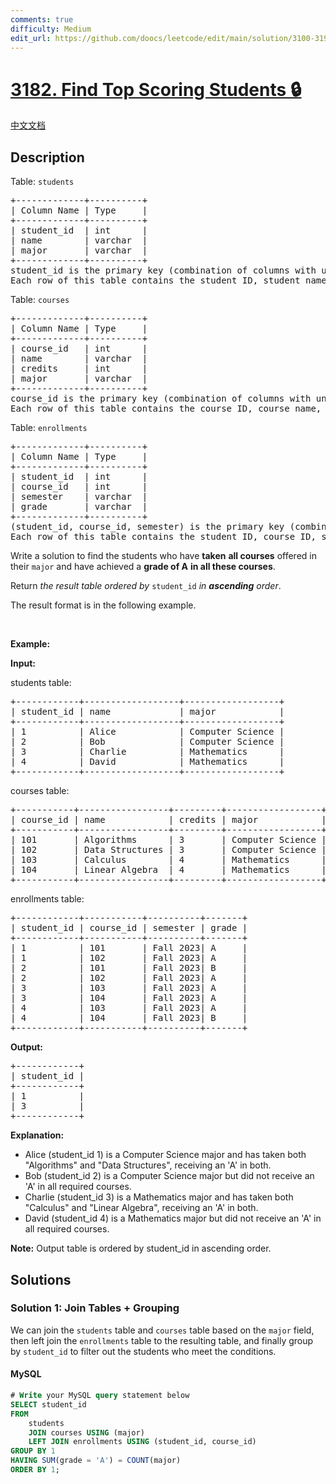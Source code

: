 ```yaml
---
comments: true
difficulty: Medium
edit_url: https://github.com/doocs/leetcode/edit/main/solution/3100-3199/3182.Find%20Top%20Scoring%20Students/README_EN.md
---
```


<!-- problem:start -->

# [3182. Find Top Scoring Students 🔒](https://leetcode.com/problems/find-top-scoring-students)

[中文文档](/solution/3100-3199/3182.Find%20Top%20Scoring%20Students/README.md)

## Description

<!-- description:start -->

<p>Table: <code>students</code></p>

<pre>
+-------------+----------+
| Column Name | Type     | 
+-------------+----------+
| student_id  | int      |
| name        | varchar  |
| major       | varchar  |
+-------------+----------+
student_id is the primary key (combination of columns with unique values) for this table.
Each row of this table contains the student ID, student name, and their major.
</pre>

<p>Table: <code>courses</code></p>

<pre>
+-------------+----------+
| Column Name | Type     | 
+-------------+----------+
| course_id   | int      |
| name        | varchar  |
| credits     | int      |
| major       | varchar  |
+-------------+----------+
course_id is the primary key (combination of columns with unique values) for this table.
Each row of this table contains the course ID, course name, the number of credits for the course, and the major it belongs to.
</pre>

<p>Table: <code>enrollments</code></p>

<pre>
+-------------+----------+
| Column Name | Type     | 
+-------------+----------+
| student_id  | int      |
| course_id   | int      |
| semester    | varchar  |
| grade       | varchar  |
+-------------+----------+
(student_id, course_id, semester) is the primary key (combination of columns with unique values) for this table.
Each row of this table contains the student ID, course ID, semester, and grade received.
</pre>

<p>Write a solution to find the students who have <strong>taken</strong> <strong>all courses</strong> offered in their <code>major</code> and have achieved a <strong>grade of A</strong> <strong>in all these courses</strong>.</p>

<p>Return <em>the result table ordered by</em> <code>student_id</code> <em>in <strong>ascending</strong> order</em>.</p>

<p>The result format is in the following example.</p>

<p>&nbsp;</p>
<p><strong class="example">Example:</strong></p>

<div class="example-block">
<p><strong>Input:</strong></p>

<p>students table:</p>

<pre class="example-io">
+------------+------------------+------------------+
| student_id | name             | major            |
+------------+------------------+------------------+
| 1          | Alice            | Computer Science |
| 2          | Bob              | Computer Science |
| 3          | Charlie          | Mathematics      |
| 4          | David            | Mathematics      |
+------------+------------------+------------------+
</pre>

<p>courses table:</p>

<pre class="example-io">
+-----------+-----------------+---------+------------------+
| course_id | name            | credits | major            |
+-----------+-----------------+---------+------------------+
| 101       | Algorithms      | 3       | Computer Science |
| 102       | Data Structures | 3       | Computer Science |
| 103       | Calculus        | 4       | Mathematics      |
| 104       | Linear Algebra  | 4       | Mathematics      |
+-----------+-----------------+---------+------------------+
</pre>

<p>enrollments table:</p>

<pre class="example-io">
+------------+-----------+----------+-------+
| student_id | course_id | semester | grade |
+------------+-----------+----------+-------+
| 1          | 101       | Fall 2023| A     |
| 1          | 102       | Fall 2023| A     |
| 2          | 101       | Fall 2023| B     |
| 2          | 102       | Fall 2023| A     |
| 3          | 103       | Fall 2023| A     |
| 3          | 104       | Fall 2023| A     |
| 4          | 103       | Fall 2023| A     |
| 4          | 104       | Fall 2023| B     |
+------------+-----------+----------+-------+
</pre>

<p><strong>Output:</strong></p>

<pre class="example-io">
+------------+
| student_id |
+------------+
| 1          |
| 3          |
+------------+
</pre>

<p><strong>Explanation:</strong></p>

<ul>
	<li>Alice (student_id 1) is a Computer Science major and has taken both &quot;Algorithms&quot; and &quot;Data Structures&quot;, receiving an &#39;A&#39; in both.</li>
	<li>Bob (student_id 2) is a Computer Science major but did not receive an &#39;A&#39; in all required courses.</li>
	<li>Charlie (student_id 3) is a Mathematics major and has taken both &quot;Calculus&quot; and &quot;Linear Algebra&quot;, receiving an &#39;A&#39; in both.</li>
	<li>David (student_id 4) is a Mathematics major but did not receive an &#39;A&#39; in all required courses.</li>
</ul>

<p><b>Note:</b> Output table is ordered by student_id in ascending order.</p>
</div>

<!-- description:end -->

## Solutions

<!-- solution:start -->

### Solution 1: Join Tables + Grouping

We can join the `students` table and `courses` table based on the `major` field, then left join the `enrollments` table to the resulting table, and finally group by `student_id` to filter out the students who meet the conditions.

<!-- tabs:start -->

#### MySQL

```sql
# Write your MySQL query statement below
SELECT student_id
FROM
    students
    JOIN courses USING (major)
    LEFT JOIN enrollments USING (student_id, course_id)
GROUP BY 1
HAVING SUM(grade = 'A') = COUNT(major)
ORDER BY 1;
```

<!-- tabs:end -->

<!-- solution:end -->

<!-- problem:end -->

